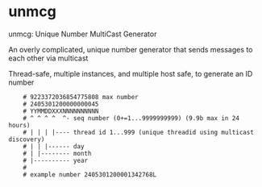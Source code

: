 # unmcg

unmcg: Unique Number MultiCast Generator

An overly complicated, unique number generator that sends messages to each other via multicast

Thread-safe, multiple instances, and multiple host safe, to generate an ID number

        # 9223372036854775808 max number
        # 2405301200000000045
        # YYMMDDXXXNNNNNNNNNN
        # ^ ^ ^ ^  ^- seq number (0+=1...9999999999) (9.9b max in 24 hours)
        # | | | |---- thread id 1...999 (unique threadid using multicast discovery)
        # | | |------ day
        # | |-------- month
        # |---------- year  
        #
        # example number 2405301200001342768L
